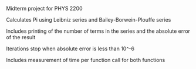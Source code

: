 Midterm project for PHYS 2200

Calculates Pi using Leibniz series and Bailey-Borwein-Plouffe series

Includes printing of the number of terms in the series and the absolute error of the result

Iterations stop when absolute error is less than 10^-6

Includes measurement of time per function call for both functions
